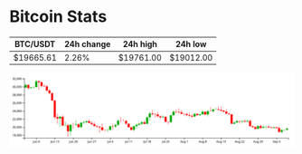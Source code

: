 # Bitcoin Stats

BTC/USDT|24h change|24h high|24h low|
|---|---|---|---|
|$19665.61|2.26%|$19761.00|$19012.00|

<img src="./chart.svg">
